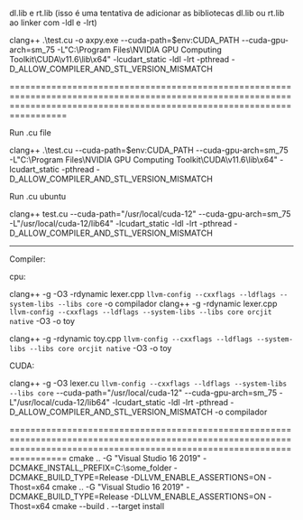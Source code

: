 dl.lib e rt.lib (isso é uma tentativa de adicionar as bibliotecas dl.lib ou rt.lib ao linker com -ldl e -lrt)

clang++ .\test.cu -o axpy.exe --cuda-path=$env:CUDA_PATH --cuda-gpu-arch=sm_75 -L"C:\Program Files\NVIDIA GPU Computing Toolkit\CUDA\v11.6\lib\x64" -lcudart_static -ldl -lrt -pthread -D_ALLOW_COMPILER_AND_STL_VERSION_MISMATCH


=============================================================================================================================================================================

Run .cu file

clang++ .\test.cu --cuda-path=$env:CUDA_PATH --cuda-gpu-arch=sm_75 -L"C:\Program Files\NVIDIA GPU Computing Toolkit\CUDA\v11.6\lib\x64" -lcudart_static -pthread -D_ALLOW_COMPILER_AND_STL_VERSION_MISMATCH


Run .cu ubuntu

clang++ test.cu --cuda-path="/usr/local/cuda-12" --cuda-gpu-arch=sm_75 -L"/usr/local/cuda-12/lib64" -lcudart_static -ldl -lrt -pthread -D_ALLOW_COMPILER_AND_STL_VERSION_MISMATCH

-----------------------------------------------------------------------------------------------------------------------------------------------------------------------------

Compiler:

cpu:

clang++ -g -O3 -rdynamic lexer.cpp `llvm-config --cxxflags --ldflags --system-libs --libs core` -o compilador
clang++ -g -rdynamic lexer.cpp `llvm-config --cxxflags --ldflags --system-libs --libs core orcjit native` -O3 -o toy

clang++ -g -rdynamic toy.cpp `llvm-config --cxxflags --ldflags --system-libs --libs core orcjit native` -O3 -o toy

CUDA:

clang++ -g -O3 lexer.cu `llvm-config --cxxflags --ldflags --system-libs --libs core` --cuda-path="/usr/local/cuda-12" --cuda-gpu-arch=sm_75 -L"/usr/local/cuda-12/lib64" -lcudart_static -ldl -lrt -pthread -D_ALLOW_COMPILER_AND_STL_VERSION_MISMATCH -o compilador











=============================================================================================================================================================================
cmake .. -G "Visual Studio 16 2019" -DCMAKE_INSTALL_PREFIX=C:\some_folder -DCMAKE_BUILD_TYPE=Release -DLLVM_ENABLE_ASSERTIONS=ON -Thost=x64
cmake .. -G "Visual Studio 16 2019" -DCMAKE_BUILD_TYPE=Release -DLLVM_ENABLE_ASSERTIONS=ON -Thost=x64
cmake --build . --target install
